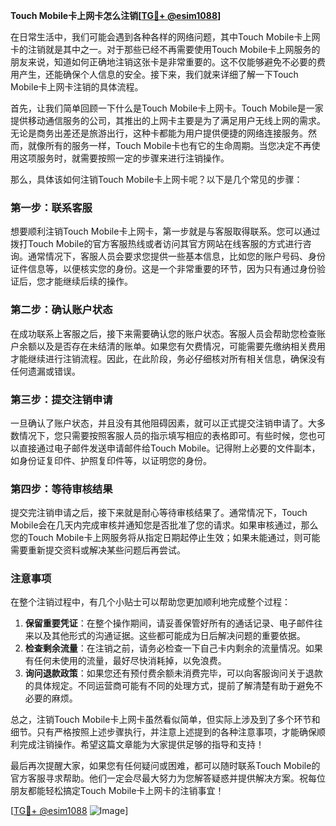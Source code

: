 **Touch Mobile卡上网卡怎么注销[[TG💪+ @esim1088](https://t.me/s/esim1088)]**

在日常生活中，我们可能会遇到各种各样的网络问题，其中Touch Mobile卡上网卡的注销就是其中之一。对于那些已经不再需要使用Touch Mobile卡上网服务的朋友来说，知道如何正确地注销这张卡是非常重要的。这不仅能够避免不必要的费用产生，还能确保个人信息的安全。接下来，我们就来详细了解一下Touch Mobile卡上网卡注销的具体流程。

首先，让我们简单回顾一下什么是Touch Mobile卡上网卡。Touch Mobile是一家提供移动通信服务的公司，其推出的上网卡主要是为了满足用户无线上网的需求。无论是商务出差还是旅游出行，这种卡都能为用户提供便捷的网络连接服务。然而，就像所有的服务一样，Touch Mobile卡也有它的生命周期。当您决定不再使用这项服务时，就需要按照一定的步骤来进行注销操作。

那么，具体该如何注销Touch Mobile卡上网卡呢？以下是几个常见的步骤：

### 第一步：联系客服

想要顺利注销Touch Mobile卡上网卡，第一步就是与客服取得联系。您可以通过拨打Touch Mobile的官方客服热线或者访问其官方网站在线客服的方式进行咨询。通常情况下，客服人员会要求您提供一些基本信息，比如您的账户号码、身份证件信息等，以便核实您的身份。这是一个非常重要的环节，因为只有通过身份验证后，您才能继续后续的操作。

### 第二步：确认账户状态

在成功联系上客服之后，接下来需要确认您的账户状态。客服人员会帮助您检查账户余额以及是否存在未结清的账单。如果您有欠费情况，可能需要先缴纳相关费用才能继续进行注销流程。因此，在此阶段，务必仔细核对所有相关信息，确保没有任何遗漏或错误。

### 第三步：提交注销申请

一旦确认了账户状态，并且没有其他阻碍因素，就可以正式提交注销申请了。大多数情况下，您只需要按照客服人员的指示填写相应的表格即可。有些时候，您也可以直接通过电子邮件发送申请邮件给Touch Mobile。记得附上必要的文件副本，如身份证复印件、护照复印件等，以证明您的身份。

### 第四步：等待审核结果

提交完注销申请之后，接下来就是耐心等待审核结果了。通常情况下，Touch Mobile会在几天内完成审核并通知您是否批准了您的请求。如果审核通过，那么您的Touch Mobile卡上网服务将从指定日期起停止生效；如果未能通过，则可能需要重新提交资料或解决某些问题后再尝试。

### 注意事项

在整个注销过程中，有几个小贴士可以帮助您更加顺利地完成整个过程：

1. **保留重要凭证**：在整个操作期间，请妥善保管好所有的通话记录、电子邮件往来以及其他形式的沟通证据。这些都可能成为日后解决问题的重要依据。
2. **检查剩余流量**：在注销之前，请务必检查一下自己卡内剩余的流量情况。如果有任何未使用的流量，最好尽快消耗掉，以免浪费。
3. **询问退款政策**：如果您还有预付费余额未消费完毕，可以向客服询问关于退款的具体规定。不同运营商可能有不同的处理方式，提前了解清楚有助于避免不必要的麻烦。

总之，注销Touch Mobile卡上网卡虽然看似简单，但实际上涉及到了多个环节和细节。只有严格按照上述步骤执行，并注意上述提到的各种注意事项，才能确保顺利完成注销操作。希望这篇文章能为大家提供足够的指导和支持！

最后再次提醒大家，如果您有任何疑问或困难，都可以随时联系Touch Mobile的官方客服寻求帮助。他们一定会尽最大努力为您解答疑惑并提供解决方案。祝每位朋友都能轻松搞定Touch Mobile卡上网卡的注销事宜！

[[TG💪+ @esim1088](https://t.me/s/esim1088) ![Image](https://i.postimg.cc/4NQfJmqS/Snipaste-2025-05-13-00-14-12.png)]
